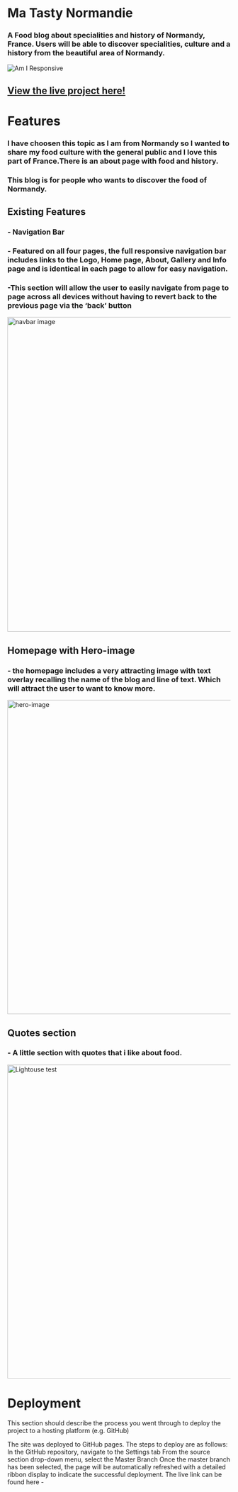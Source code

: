 # Ma Tasty Normandie

### A Food blog about specialities and history of Normandy, France. Users will be able to  discover specialities, culture and a history from the beautiful area of Normandy.


![Am I Responsive](https://user-images.githubusercontent.com/116040510/217050118-337ec7f8-aa77-40fc-aa02-bc89b8f8cfbe.png)


## [View the live project here!](https://amjl-16.github.io/Ma-Tasty-Normandie/)
# Features
### I have choosen this topic as I am from Normandy so I wanted to share my food culture with the general public and I love this part of France.There is an about page with food and history.
### This blog is for people who wants to discover the food of Normandy.
###
###
###

## Existing Features
### - Navigation Bar

### - Featured on all four pages, the full responsive navigation bar includes links to the Logo, Home page, About, Gallery and Info page and is identical in each page to allow for easy navigation.
###  -This section will allow the user to easily navigate from page to page across all devices without having to revert back to the previous page via the ‘back’ button
<img width="710" alt="navbar image" src="https://user-images.githubusercontent.com/116040510/217059324-2c7c1f5f-14f2-4a34-97a5-68ddd5307e59.png">



## Homepage with Hero-image
### - the homepage includes a very attracting image with text overlay recalling the name of the blog and line of text. Which will attract the user to want to know more.
<img width="709" alt="hero-image" src="https://user-images.githubusercontent.com/116040510/217094716-f3d759af-49da-4cb5-9a44-fd0caa52ec51.png">

## Quotes section
### - A little section with quotes that i like about food.

<img width="708" alt="Lightouse test" src="https://user-images.githubusercontent.com/116040510/217058533-0ce3ee20-be7f-40ea-8043-4833852911da.png">

# Deployment

This section should describe the process you went through to deploy the project to a hosting platform (e.g. GitHub)

The site was deployed to GitHub pages. The steps to deploy are as follows:
In the GitHub repository, navigate to the Settings tab
From the source section drop-down menu, select the Master Branch
Once the master branch has been selected, the page will be automatically refreshed with a detailed ribbon display to indicate the successful deployment.
The live link can be found here -
